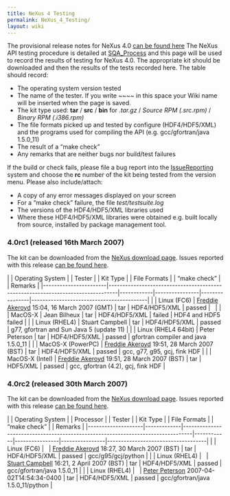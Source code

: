 ```yaml
---
title: NeXus 4 Testing
permalink: NeXus_4_Testing/
layout: wiki
---
```


The provisional release notes for NeXus 4.0 [can be found
here](Nexus_4_Release_Notes "wikilink") The NeXus API testing procedure
is detailed at [SQA\_Process](SQA_Process "wikilink") and this page will
be used to record the results of testing for NeXus 4.0. The appropriate
kit should be downloaded and then the results of the tests recorded
here. The table should record:

-   The operating system version tested
-   The name of the tester. If you write ~~~~ in this space your Wiki
    name will be inserted when the page is saved.
-   The kit type used: **tar** / **src** / **bin** for *.tar.gz* /
    *Source RPM (.src.rpm)* / *Binary RPM (.i386.rpm)*
-   The file formats picked up and tested by configure (HDF4/HDF5/XML)
    and the programs used for compiling the API (e.g. gcc/gfortran/java
    1.5.0\_11)
-   The result of a “make check”
-   Any remarks that are neither bugs nor build/test failures

If the build or check fails, please file a bug report into the
[IssueReporting](IssueReporting "wikilink") system and choose the **rc**
number of the kit being tested from the version menu. Please also
include/attach:

-   A copy of any error messages displayed on your screen
-   For a “make check” failure, the file *test/testsuite.log*
-   The versions of the HDF4/HDF5/XML libraries used
-   Where these HDF4/HDF5/XML libraries were obtained e.g. built locally
    from source, installed by <whatever> package management tool.

### 4.0rc1 (released 16th March 2007)

The kit can be downloaded from the [NeXus download
page](http://download.nexusformat.org/kits). Issues reported with this
release [can be found
here](http://trac.nexusformat.org/code/query?status=new&status=assigned&status=reopened&status=closed&version=4.0rc1&order=priority).

| | Operating System    | | Tester                                                                        | | Kit Type | | File Formats | | “make check” | | Remarks                                |
|-----------------------|---------------------------------------------------------------------------------|------------|----------------|----------------|------------------------------------------|
| | Linux (FC6)         | [Freddie Akeroyd](User%3AFreddie_Akeroyd "wikilink") 15:04, 16 March 2007 (GMT) | tar        | HDF4/HDF5/XML  | passed         |                                          |
| | MacOS-X             | Jean Bilheux                                                                    | tar        | HDF4/HDF5/XML  | failed         | HDF4 and HDF5 failed                     |
| | Linux (RHEL4)       | Stuart Campbell                                                                 | tar        | HDF4/HDF5/XML  | passed         | g77, gfortran and Sun Java 5 (update 11) |
| | Linux (RHEL4 64bit) | Peter Peterson                                                                  | tar        | HDF4/HDF5/XML  | passed         | gfortran compiler and java 1.5.0\_11     |
| | MacOS-X (PowerPC)   | [Freddie Akeroyd](User%3AFreddie_Akeroyd "wikilink") 19:51, 28 March 2007 (BST) | tar        | HDF4/HDF5/XML  | passed         | gcc, g77, g95, gcj, fink HDF             |
| | MacOS-X (Intel)     | [Freddie Akeroyd](User%3AFreddie_Akeroyd "wikilink") 19:51, 28 March 2007 (BST) | tar        | HDF5/XML       | passed         | gcc, gfortran (4.2), gcj, fink HDF       |

### 4.0rc2 (released 30th March 2007)

The kit can be downloaded from the [NeXus download
page](http://download.nexusformat.org/kits). Issues reported with this
release [can be found
here](http://trac.nexusformat.org/code/query?status=new&status=assigned&status=reopened&status=closed&version=4.0rc2&order=priority).

| | Operating System | | Processor | | Tester                                                                        | | Kit Type | | File Formats | | “make check” | | Remarks                          |
|--------------------|-------------|---------------------------------------------------------------------------------|------------|----------------|----------------|------------------------------------|
| | Linux (FC6)      |             | [Freddie Akeroyd](User%3AFreddie_Akeroyd "wikilink") 18:27, 30 March 2007 (BST) | tar        | HDF4/HDF5/XML  | passed         | gcc/g95/gcj/python                 |
| | Linux (RHEL4)    |             | [Stuart Campbell](User%3AStuart_Campbell "wikilink") 16:21, 2 April 2007 (BST)  | tar        | HDF4/HDF5/XML  | passed         | gcc/gfortran/java 1.5.0\_11        |
| | Linux (RHEL4)    |             | [Peter Peterson](User%3APeter_Peterson "wikilink") 2007-04-02T14:54:34-0400     | tar        | HDF4/HDF5/XML  | passed         | gcc/gfortran/java 1.5.0\_11/python |


